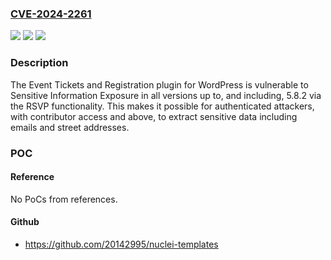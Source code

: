 ### [CVE-2024-2261](https://cve.mitre.org/cgi-bin/cvename.cgi?name=CVE-2024-2261)
![](https://img.shields.io/static/v1?label=Product&message=Event%20Tickets%20and%20Registration&color=blue)
![](https://img.shields.io/static/v1?label=Version&message=*%3C%3D%205.8.2%20&color=brighgreen)
![](https://img.shields.io/static/v1?label=Vulnerability&message=CWE-639%20Authorization%20Bypass%20Through%20User-Controlled%20Key&color=brighgreen)

### Description

The Event Tickets and Registration plugin for WordPress is vulnerable to Sensitive Information Exposure in all versions up to, and including, 5.8.2 via the RSVP functionality. This makes it possible for authenticated attackers, with contributor access and above, to extract sensitive data including emails and street addresses.

### POC

#### Reference
No PoCs from references.

#### Github
- https://github.com/20142995/nuclei-templates

